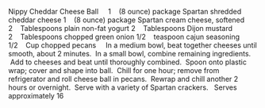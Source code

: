 Nippy Cheddar Cheese Ball
 
 
1    (8 ounce) package Spartan shredded cheddar cheese
1    (8 ounce) package Spartan cream cheese, softened
2    Tablespoons plain non-fat yogurt
2    Tablespoons Dijon mustard
2    Tablespoons chopped green onion
1/2    teaspoon cajun seasoning
1/2    Cup chopped pecans
 
 
In a medium bowl, beat together cheeses until smooth, about 2 minutes.  In a small bowl, combine remaining ingredients.  Add to cheeses and beat until thoroughly combined.  Spoon onto plastic wrap; cover and shape into ball.  Chill for one hour; remove from refrigerator and roll cheese ball in pecans.  Rewrap and chill another 2 hours or overnight.  Serve with a variety of Spartan crackers.
 
Serves approximately 16
